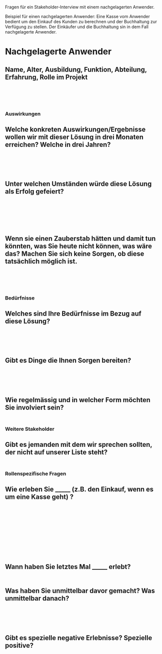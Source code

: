 Fragen für ein Stakeholder-Interview mit einem nachgelagerten Anwender.

Beispiel für einen nachgelagerten Anwender: 
Eine Kasse vom Anwender bedient um den Einkauf des Kunden zu berechnen und der Buchhaltung zur Verfügung zu stellen. 
Der Einkäufer und die Buchhaltung sin in dem Fall nachgelagerte Anwender.

# Nachgelagerte Anwender 

Name, Alter, Ausbildung, Funktion, Abteilung, Erfahrung, Rolle im Projekt 
<br /> 
<br /> 
<br />
<br />
---

### Auswirkungen 

Welche konkreten Auswirkungen/Ergebnisse wollen wir mit dieser Lösung in drei Monaten erreichen? Welche in drei Jahren? 
<br /> 
<br /> 
<br />
<br />
---
Unter welchen Umständen würde diese Lösung als Erfolg gefeiert?  
<br /> 
<br /> 
<br />
<br />
---
Wenn sie einen Zauberstab hätten und damit tun könnten, was Sie heute nicht können, was wäre das? 
Machen Sie sich keine Sorgen, ob diese tatsächlich möglich ist. 
<br /> 
<br /> 
<br />
<br />
---

### Bedürfnisse 

Welches sind Ihre Bedürfnisse im Bezug auf diese Lösung? 
<br /> 
<br /> 
<br />
<br />
---
Gibt es Dinge die Ihnen Sorgen bereiten? 
<br /> 
<br /> 
<br />
<br />
---
Wie regelmässig und in welcher Form möchten Sie involviert sein? 
<br /> 
<br /> 
---

### Weitere Stakeholder 

Gibt es jemanden mit dem wir sprechen sollten, der nicht auf unserer Liste steht?
<br /> 
<br /> 
---

### Rollenspezifische Fragen

Wie erleben Sie _____ (z.B. den Einkauf, wenn es um eine Kasse geht) ? 
<br /> 
<br /> 
<br />
<br />
<br />
<br />
<br />
<br />
---
Wann haben Sie letztes Mal _____ erlebt? 
<br /> 
<br /> 
---
Was haben Sie unmittelbar davor gemacht? Was unmittelbar danach? 
<br /> 
<br /> 
<br />
<br />
---
Gibt es spezielle negative Erlebnisse? Spezielle positive?
<br /> 
<br /> 
<br />
<br />
---
